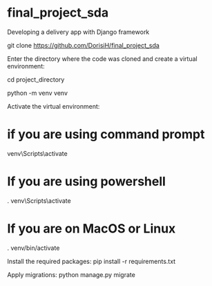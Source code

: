 # final_project_sda
Developing a delivery app with Django framework

git clone https://github.com/DorisiH/final_project_sda


Enter the directory where the code was cloned and create a virtual environment:

cd project_directory


python -m venv venv

Activate the virtual environment:

# if you are using command prompt
venv\Scripts\activate

# If you are using powershell
. venv\Scripts\activate

# If you are on MacOS or Linux
. venv/bin/activate


Install the required packages:
pip install -r requirements.txt


Apply migrations:
python manage.py migrate
